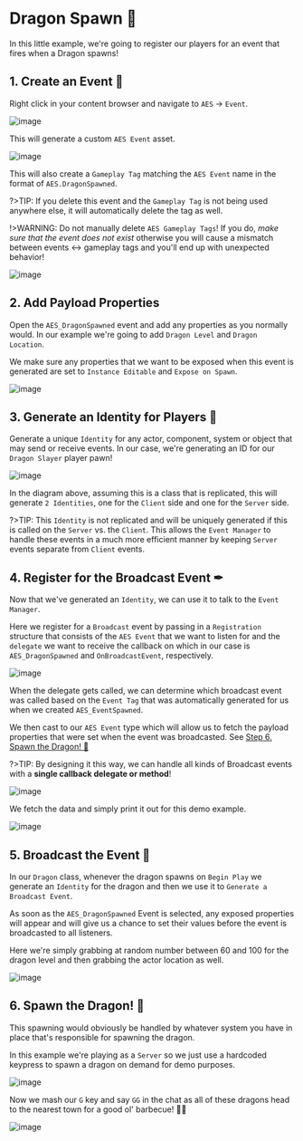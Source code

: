 # Dragon Spawn 🐉

In this little example, we're going to register our players for an event that fires when a Dragon spawns! 


## 1. Create an Event 📩

Right click in your content browser and navigate to `AES` -> `Event`.

![image](../../img/CreateEvent1.png)

This will generate a custom `AES Event` asset.

![image](../../img/AES_DragonSpawned.png)

This will also create a `Gameplay Tag` matching the `AES Event` name in the format of `AES.DragonSpawned`. 

?>TIP: If you delete this event and the `Gameplay Tag` is not being used anywhere else, it will automatically delete the tag as well.

!>WARNING: Do not manually delete `AES Gameplay Tags`! If you do, _make sure that the event does not exist_ otherwise you will cause a mismatch between events <-> gameplay tags and you'll end up with unexpected behavior!

![image](../../img/AES_Tags.png)

## 2. Add Payload Properties

Open the `AES_DragonSpawned` event and add any properties as you normally would. In our example we're going to add `Dragon Level` and `Dragon Location`.

We make sure any properties that we want to be exposed when this event is generated are set to `Instance Editable` and `Expose on Spawn`.

![image](../../img/DragonPayload.png)


## 3. Generate an Identity for Players 🤺

Generate a unique `Identity` for any actor, component, system or object that may send or receive events. In our case, we're generating an ID for our `Dragon Slayer` player pawn! 

![image](../../img/DragonSlayer1.png)

In the diagram above, assuming this is a class that is replicated, this will generate `2 Identities`, one for the `Client` side and one for the `Server` side.

?>TIP: This `Identity` is not replicated and will be uniquely generated if this is called on the `Server` vs. the `Client`. This allows the `Event Manager` to handle these events in a much more efficient manner by keeping `Server` events separate from `Client` events.


## 4. Register for the Broadcast Event ✒

Now that we've generated an `Identity`, we can use it to talk to the `Event Manager`.

Here we register for a `Broadcast` event by passing in a `Registration` structure that consists of the `AES Event` that we want to listen for and the `delegate` we want to receive the callback on which in our case is `AES_DragonSpawned` and `OnBroadcastEvent`, respectively.

![image](../../img/DragonSlayer2.png)

When the delegate gets called, we can determine which broadcast event was called based on the `Event Tag` that was automatically generated for us when we created `AES_EventSpawned`. 

We then cast to our `AES Event` type which will allow us to fetch the payload properties that were set when the event was broadcasted. See [Step 6. Spawn the Dragon! 🐲](#_6-spawn-the-dragon-🐲)

?>TIP: By designing it this way, we can handle all kinds of Broadcast events with a **single callback delegate or method**!

![image](../../img/DragonSlayer3.png)

We fetch the data and simply print it out for this demo example.

![image](../../img/DragonSlayer4.png)

## 5. Broadcast the Event 📨

In our `Dragon` class, whenever the dragon spawns on `Begin Play` we generate an `Identity` for the dragon and then we use it to `Generate a Broadcast Event`.

As soon as the `AES_DragonSpawned` Event is selected, any exposed properties will appear and will give us a chance to set their values before the event is broadcasted to all listeners.

Here we're simply grabbing at random number between 60 and 100 for the dragon level and then grabbing the actor location as well.

![image](../../img/Dragon1.png)


## 6. Spawn the Dragon! 🐲

This spawning would obviously be handled by whatever system you have in place that's responsible for spawning the dragon. 

In this example we're playing as a `Server` so we just use a hardcoded keypress to spawn a dragon on demand for demo purposes.

![image](../../img/DragonSlayer5.png)

Now we mash our `G` key and say `GG` in the chat as all of these dragons head to the nearest town for a good ol' barbecue! 🥩🔥

![image](../../img/DragonSlayer6.png)